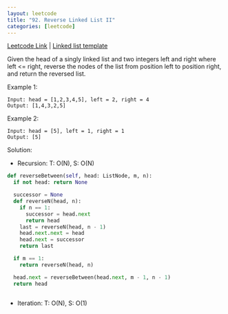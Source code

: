 ```yaml
---
layout: leetcode
title: "92. Reverse Linked List II"
categories: [leetcode]
---
```


[Leetcode Link](https://leetcode.com/problems/reverse-linked-list-ii/) | [Linked list template](/template/linked_list)

Given the head of a singly linked list and two integers left and right where left <= right, reverse the nodes of the list from position left to position right, and return the reversed list.

Example 1:

```
Input: head = [1,2,3,4,5], left = 2, right = 4
Output: [1,4,3,2,5]
```

Example 2:

```
Input: head = [5], left = 1, right = 1
Output: [5]
```

Solution:

* Recursion: T: O(N), S: O(N)
 
```python
def reverseBetween(self, head: ListNode, m, n):
  if not head: return None

  successor = None
  def reverseN(head, n):
    if n == 1:
      successor = head.next
      return head
    last = reverseN(head, n - 1)
    head.next.next = head
    head.next = successor
    return last

  if m == 1:
    return reverseN(head, n)

  head.next = reverseBetween(head.next, m - 1, n - 1)
  return head
  
```

* Iteration: T: O(N), S: O(1)